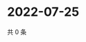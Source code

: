 # 2022-07-25

共 0 条

<!-- BEGIN WEIBO -->
<!-- 最后更新时间 Mon Jul 25 2022 03:13:15 GMT+0800 (China Standard Time) -->

<!-- END WEIBO -->
